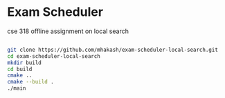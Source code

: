 # Exam Scheduler

cse 318 offline assignment on local search

``` bash

git clone https://github.com/mhakash/exam-scheduler-local-search.git
cd exam-scheduler-local-search
mkdir build
cd build
cmake ..
cmake --build .
./main

```
